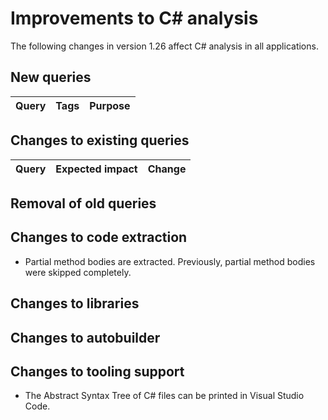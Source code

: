 # Improvements to C# analysis

The following changes in version 1.26 affect C# analysis in all applications.

## New queries

| **Query**                   | **Tags**  | **Purpose**                                                        |
|-----------------------------|-----------|--------------------------------------------------------------------|


## Changes to existing queries

| **Query**                    | **Expected impact**    | **Change**                        |
|------------------------------|------------------------|-----------------------------------|


## Removal of old queries

## Changes to code extraction

* Partial method bodies are extracted. Previously, partial method bodies were skipped completely.

## Changes to libraries

## Changes to autobuilder

## Changes to tooling support

* The Abstract Syntax Tree of C# files can be printed in Visual Studio Code.
